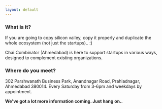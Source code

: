 ```yaml
---
layout: default
---
```



### What is it?
If you are going to copy silicon valley, copy it properly and duplicate the whole ecosystem (not just the startups).. :)

Chai Combinator (Ahmedabad) is here to support startups in various ways, designed to complement existing organizations.

### Where do you meet?
302 Parshwanath Business Park, Anandnagar Road, Prahladnagar, Ahmedabad 380014. Every Saturday from 3-6pm and weekdays by appointment.


**We've got a lot more information coming. Just hang on..**
